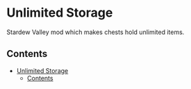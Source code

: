 # Unlimited Storage

Stardew Valley mod which makes chests hold unlimited items.

## Contents

- [Unlimited Storage](#unlimited-storage)
  - [Contents](#contents)
